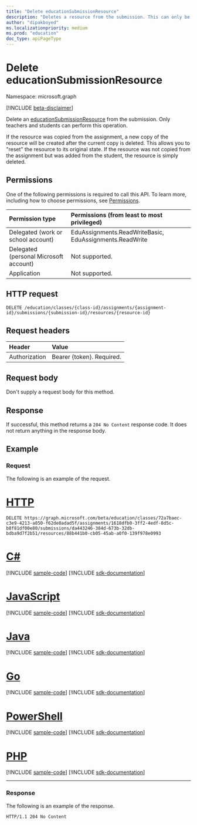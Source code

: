```yaml
---
title: "Delete educationSubmissionResource"
description: "Deletes a resource from the submission. This can only be done by the student. If the resource was copied from the assignment, a new copy of the resource will be created after the current copy is deleted."
author: "dipakboyed"
ms.localizationpriority: medium
ms.prod: "education"
doc_type: apiPageType
---
```


# Delete educationSubmissionResource

Namespace: microsoft.graph

[!INCLUDE [beta-disclaimer](../../includes/beta-disclaimer.md)]

Delete an [educationSubmissionResource](../resources/educationsubmissionresource.md) from the submission. Only teachers and students can perform this operation.

If the resource was copied from the assignment, a new copy of the resource will be created after the current copy is deleted. This allows you to "reset" the resource to its original state. If the resource was not copied from the assignment but was added from the student, the resource is simply deleted.

## Permissions
One of the following permissions is required to call this API. To learn more, including how to choose permissions, see [Permissions](/graph/permissions-reference).

|Permission type      | Permissions (from least to most privileged)              |
|:--------------------|:---------------------------------------------------------|
|Delegated (work or school account) |  EduAssignments.ReadWriteBasic, EduAssignments.ReadWrite  |
|Delegated (personal Microsoft account) |  Not supported.  |
|Application | Not supported. | 

## HTTP request
<!-- { "blockType": "ignored" } -->
```http
DELETE /education/classes/{class-id}/assignments/{assignment-id}/submissions/{submission-id}/resources/{resource-id}
```

## Request headers
| Header       | Value |
|:---------------|:--------|
| Authorization  | Bearer {token}. Required.  |

## Request body
Don't supply a request body for this method.


## Response
If successful, this method returns a `204 No Content` response code. It does not return anything in the response body.

## Example
### Request
The following is an example of the request.

# [HTTP](#tab/http)
<!-- {
  "blockType": "request",
  "name": "delete_educationsubmissionresource"
}-->
```http
DELETE https://graph.microsoft.com/beta/education/classes/72a7baec-c3e9-4213-a850-f62de0adad5f/assignments/1618dfb0-3ff2-4edf-8d5c-b8f81df00e80/submissions/da443246-384d-673b-32db-bdba9d7f2b51/resources/88b441b0-cb05-45ab-a0f0-139f978e0993
```

# [C#](#tab/csharp)
[!INCLUDE [sample-code](../includes/snippets/csharp/delete-educationsubmissionresource-csharp-snippets.md)]
[!INCLUDE [sdk-documentation](../includes/snippets/snippets-sdk-documentation-link.md)]

# [JavaScript](#tab/javascript)
[!INCLUDE [sample-code](../includes/snippets/javascript/delete-educationsubmissionresource-javascript-snippets.md)]
[!INCLUDE [sdk-documentation](../includes/snippets/snippets-sdk-documentation-link.md)]

# [Java](#tab/java)
[!INCLUDE [sample-code](../includes/snippets/java/delete-educationsubmissionresource-java-snippets.md)]
[!INCLUDE [sdk-documentation](../includes/snippets/snippets-sdk-documentation-link.md)]

# [Go](#tab/go)
[!INCLUDE [sample-code](../includes/snippets/go/delete-educationsubmissionresource-go-snippets.md)]
[!INCLUDE [sdk-documentation](../includes/snippets/snippets-sdk-documentation-link.md)]

# [PowerShell](#tab/powershell)
[!INCLUDE [sample-code](../includes/snippets/powershell/delete-educationsubmissionresource-powershell-snippets.md)]
[!INCLUDE [sdk-documentation](../includes/snippets/snippets-sdk-documentation-link.md)]

# [PHP](#tab/php)
[!INCLUDE [sample-code](../includes/snippets/php/delete-educationsubmissionresource-php-snippets.md)]
[!INCLUDE [sdk-documentation](../includes/snippets/snippets-sdk-documentation-link.md)]

---

### Response
The following is an example of the response. 

<!-- {
  "blockType": "response",
  "truncated": true
} -->
```http
HTTP/1.1 204 No Content
```

<!-- uuid: 8fcb5dbc-d5aa-4681-8e31-b001d5168d79
2015-10-25 14:57:30 UTC -->
<!--
{
  "type": "#page.annotation",
  "description": "Delete educationSubmissionResource",
  "keywords": "",
  "section": "documentation",
  "tocPath": "",
  "suppressions": [
  ]
}
-->


